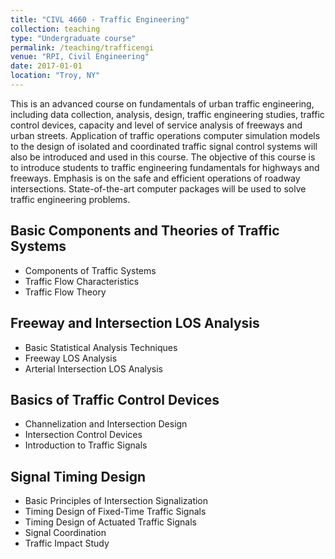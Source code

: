 ```yaml
---
title: "CIVL 4660 - Traffic Engineering"
collection: teaching
type: "Undergraduate course"
permalink: /teaching/trafficengi
venue: "RPI, Civil Engineering"
date: 2017-01-01
location: "Troy, NY"
---
```


This is an advanced course on fundamentals of urban traffic engineering, including data collection, analysis, design, traffic engineering studies, traffic control devices, capacity and level of service analysis of freeways and urban streets. Application of traffic operations computer simulation models to the design of isolated and coordinated traffic signal control systems will also be introduced and used in this course. The objective of this course is to introduce students to traffic engineering fundamentals for highways and freeways. Emphasis is on the safe and efficient operations of roadway intersections. State-of-the-art computer packages will be used to solve traffic engineering problems. 

Basic Components and Theories of Traffic Systems
----
- Components of Traffic Systems
- Traffic Flow Characteristics
- Traffic Flow Theory

Freeway and Intersection LOS Analysis 
----
- Basic Statistical Analysis Techniques
- Freeway LOS Analysis
- Arterial Intersection LOS Analysis

Basics of Traffic Control Devices
----
- Channelization and Intersection Design
- Intersection Control Devices
- Introduction to Traffic Signals

Signal Timing Design
----
- Basic Principles of Intersection Signalization
- Timing Design of Fixed-Time Traffic Signals
- Timing Design of Actuated Traffic Signals
- Signal Coordination
- Traffic Impact Study
